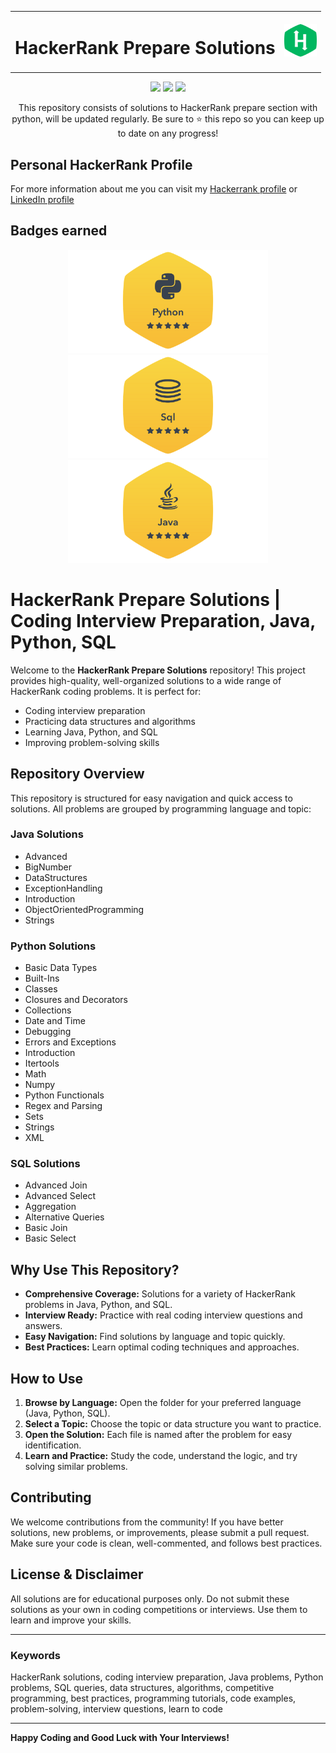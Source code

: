<table align="center">
  <tr>
    <td>
      <h1>HackerRank Prepare Solutions</h1>
    </td>
    <td>
      <img src="assets/hr.png" alt="HackerRank" width="52" height="52">
    </td>
  </tr>
</table>


<p align="center">
	<img src="https://img.shields.io/badge/Problems%20Solved-197-brightgreen.svg?style=for-the-badge">
	<img src="https://img.shields.io/badge/Languages-Python/SQL/Java-blue.svg?style=for-the-badge&logo=python">
	<img src="https://img.shields.io/badge/Latest%20Update-13/08/2025-yellow.svg?style=for-the-badge">
</p>

<p align="center">
	This repository consists of solutions to HackerRank prepare section with python, will be updated regularly.
	Be sure to ⭐ this repo so you can keep up to date on any progress! 
</p>

## Personal HackerRank Profile

For more information about me you can visit my [Hackerrank profile](https://www.hackerrank.com/profile/rksingh1713) or [LinkedIn profile](https://www.linkedin.com/in/rksingh1713)

## Badges earned

<p align="center">
	<img src="/assets/python-gold-badge.png" alt="HackerRank Badge" width="320" height="165">
	<img src="/assets/sql-gold-badge.png" alt="HackerRank Badge" width="320" height="165">
	<img src="/assets/java-gold-badge.png" alt="HackerRank Badge" width="320" height="165">
</p>


# HackerRank Prepare Solutions | Coding Interview Preparation, Java, Python, SQL

Welcome to the **HackerRank Prepare Solutions** repository! This project provides high-quality, well-organized solutions to a wide range of HackerRank coding problems. It is perfect for:

- Coding interview preparation
- Practicing data structures and algorithms
- Learning Java, Python, and SQL
- Improving problem-solving skills

## Repository Overview

This repository is structured for easy navigation and quick access to solutions. All problems are grouped by programming language and topic:

### Java Solutions
- Advanced
- BigNumber
- DataStructures
- ExceptionHandling
- Introduction
- ObjectOrientedProgramming
- Strings

### Python Solutions
- Basic Data Types
- Built-Ins
- Classes
- Closures and Decorators
- Collections
- Date and Time
- Debugging
- Errors and Exceptions
- Introduction
- Itertools
- Math
- Numpy
- Python Functionals
- Regex and Parsing
- Sets
- Strings
- XML

### SQL Solutions
- Advanced Join
- Advanced Select
- Aggregation
- Alternative Queries
- Basic Join
- Basic Select

## Why Use This Repository?

- **Comprehensive Coverage:** Solutions for a variety of HackerRank problems in Java, Python, and SQL.
- **Interview Ready:** Practice with real coding interview questions and answers.
- **Easy Navigation:** Find solutions by language and topic quickly.
- **Best Practices:** Learn optimal coding techniques and approaches.

## How to Use

1. **Browse by Language:** Open the folder for your preferred language (Java, Python, SQL).
2. **Select a Topic:** Choose the topic or data structure you want to practice.
3. **Open the Solution:** Each file is named after the problem for easy identification.
4. **Learn and Practice:** Study the code, understand the logic, and try solving similar problems.

## Contributing

We welcome contributions from the community! If you have better solutions, new problems, or improvements, please submit a pull request. Make sure your code is clean, well-commented, and follows best practices.

## License & Disclaimer

All solutions are for educational purposes only. Do not submit these solutions as your own in coding competitions or interviews. Use them to learn and improve your skills.

---

### Keywords

HackerRank solutions, coding interview preparation, Java problems, Python problems, SQL queries, data structures, algorithms, competitive programming, best practices, programming tutorials, code examples, problem-solving, interview questions, learn to code

---

**Happy Coding and Good Luck with Your Interviews!**
